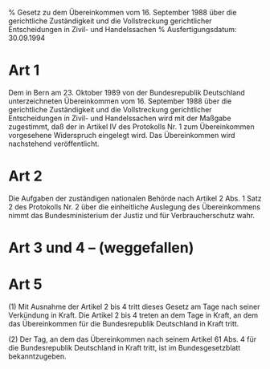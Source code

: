 % Gesetz zu dem Übereinkommen vom 16. September 1988 über die gerichtliche Zuständigkeit und die Vollstreckung gerichtlicher Entscheidungen in Zivil- und Handelssachen
% Ausfertigungsdatum: 30.09.1994
 
# Art 1

Dem in Bern am 23. Oktober 1989 von der Bundesrepublik Deutschland unterzeichneten Übereinkommen vom 16. September 1988 über die gerichtliche Zuständigkeit und die Vollstreckung gerichtlicher Entscheidungen in Zivil- und Handelssachen wird mit der Maßgabe zugestimmt, daß der in Artikel IV des Protokolls Nr. 1 zum Übereinkommen vorgesehene Widerspruch eingelegt wird. Das Übereinkommen wird nachstehend veröffentlicht.

# Art 2

Die Aufgaben der zuständigen nationalen Behörde nach Artikel 2 Abs. 1 Satz 2 des Protokolls Nr. 2 über die einheitliche Auslegung des Übereinkommens nimmt das Bundesministerium der Justiz und für Verbraucherschutz wahr.

# Art 3 und 4 – (weggefallen)

# Art 5

(1) Mit Ausnahme der Artikel 2 bis 4 tritt dieses Gesetz am Tage nach seiner Verkündung in Kraft. Die Artikel 2 bis 4 treten an dem Tage in Kraft, an dem das Übereinkommen für die Bundesrepublik Deutschland in Kraft tritt.

(2) Der Tag, an dem das Übereinkommen nach seinem Artikel 61 Abs. 4 für die Bundesrepublik Deutschland in Kraft tritt, ist im Bundesgesetzblatt bekanntzugeben.
